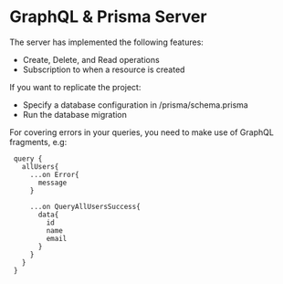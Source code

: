 # GraphQL & Prisma Server

The server has implemented the following features:

- Create, Delete, and Read operations
- Subscription to when a resource is created

If you want to replicate the project:

- Specify a database configuration in /prisma/schema.prisma
- Run the database migration

For covering errors in your queries, you need to make use of GraphQL fragments, e.g:

```
 query {
   allUsers{
     ...on Error{
       message
     }

     ...on QueryAllUsersSuccess{
       data{
         id
         name
         email
       }
     }
   }
 }
```
